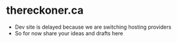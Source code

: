 # thereckoner.ca
- Dev site is delayed because we are switching hosting providers
- So for now share your ideas and drafts here
